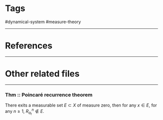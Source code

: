 # Tags
#dynamical-system #measure-theory 

---

# References


---


# Other related files


---

































### Thm :: Poincaré recurrence theorem
There exits a measurable set $E\subset X$ of measure zero, then for any $x \in E$, for any $n\geq 1$, $R_{a_{t}}^{n}\not\in E$. 
